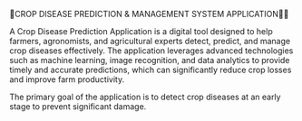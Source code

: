 🌾CROP DISEASE PREDICTION & MANAGEMENT SYSTEM APPLICATION📲🌱

A Crop Disease Prediction Application is a digital tool designed to help farmers, agronomists, and agricultural experts detect, predict, and manage crop diseases effectively. The application leverages advanced technologies such as machine learning, image recognition, and data analytics to provide timely and accurate predictions, which can significantly reduce crop losses and improve farm productivity.

The primary goal of the application is to detect crop diseases at an early stage to prevent significant damage.

